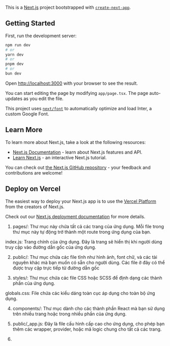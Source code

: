 This is a [Next.js](https://nextjs.org/) project bootstrapped with [`create-next-app`](https://github.com/vercel/next.js/tree/canary/packages/create-next-app).

## Getting Started

First, run the development server:

```bash
npm run dev
# or
yarn dev
# or
pnpm dev
# or
bun dev
```

Open [http://localhost:3000](http://localhost:3000) with your browser to see the result.

You can start editing the page by modifying `app/page.tsx`. The page auto-updates as you edit the file.

This project uses [`next/font`](https://nextjs.org/docs/basic-features/font-optimization) to automatically optimize and load Inter, a custom Google Font.

## Learn More

To learn more about Next.js, take a look at the following resources:

- [Next.js Documentation](https://nextjs.org/docs) - learn about Next.js features and API.
- [Learn Next.js](https://nextjs.org/learn) - an interactive Next.js tutorial.

You can check out [the Next.js GitHub repository](https://github.com/vercel/next.js/) - your feedback and contributions are welcome!

## Deploy on Vercel

The easiest way to deploy your Next.js app is to use the [Vercel Platform](https://vercel.com/new?utm_medium=default-template&filter=next.js&utm_source=create-next-app&utm_campaign=create-next-app-readme) from the creators of Next.js.

Check out our [Next.js deployment documentation](https://nextjs.org/docs/deployment) for more details.


1. pages/: Thư mục này chứa tất cả các trang của ứng dụng. Mỗi file trong thư mục này tự động trở thành một route trong ứng dụng của bạn.

index.js: Trang chính của ứng dụng. Đây là trang sẽ hiển thị khi người dùng truy cập vào đường dẫn gốc của ứng dụng.

2. public/: Thư mục chứa các file tĩnh như hình ảnh, font chữ, và các tài nguyên khác mà bạn muốn có sẵn cho người dùng. Các file ở đây có thể được truy cập trực tiếp từ đường dẫn gốc

3. styles/: Thư mục chứa các file CSS hoặc SCSS để định dạng các thành phần của ứng dụng.

globals.css: File chứa các kiểu dáng toàn cục áp dụng cho toàn bộ ứng dụng.

4. components/: Thư mục dành cho các thành phần React mà bạn sử dụng trên nhiều trang hoặc trong nhiều phần của ứng dụng.

5. public/_app.js: Đây là file cấu hình cấp cao cho ứng dụng, cho phép bạn thêm các wrapper, provider, hoặc mã logic chung cho tất cả các trang.

6. 
